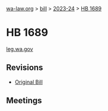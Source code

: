 [wa-law.org](/) > [bill](/bill/) > [2023-24](/bill/2023-24/) > [HB 1689](/bill/2023-24/hb/1689/)

# HB 1689
[leg.wa.gov](https://app.leg.wa.gov/billsummary?BillNumber=1689&Year=2023&Initiative=false)

## Revisions
* [Original Bill](1/)

## Meetings